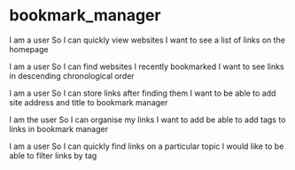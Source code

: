 # bookmark_manager
I am a user
So I can quickly view websites
I want to see a list of links on the homepage

I am a user
So I can find websites I recently bookmarked
I want to see links in descending chronological order

I am a user
So I can store links after finding them
I want to be able to add site address and title to bookmark manager

I am the user
So I can organise my links
I want to add be able to add tags to links in bookmark manager

I am a user
So I can quickly find links on a particular topic
I would like to be able to filter links by tag
